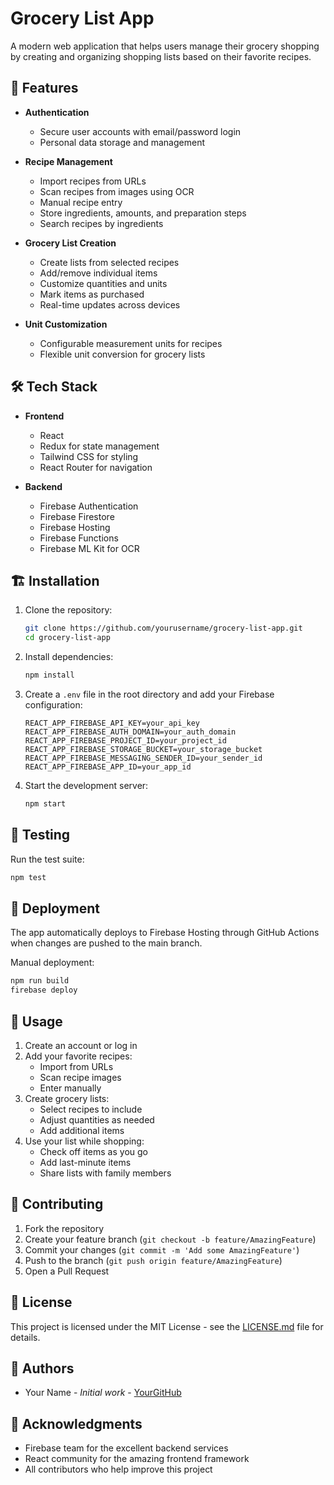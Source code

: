 # Grocery List App

A modern web application that helps users manage their grocery shopping by creating and organizing shopping lists based on their favorite recipes.

## 🚀 Features

- **Authentication**
  - Secure user accounts with email/password login
  - Personal data storage and management

- **Recipe Management**
  - Import recipes from URLs
  - Scan recipes from images using OCR
  - Manual recipe entry
  - Store ingredients, amounts, and preparation steps
  - Search recipes by ingredients

- **Grocery List Creation**
  - Create lists from selected recipes
  - Add/remove individual items
  - Customize quantities and units
  - Mark items as purchased
  - Real-time updates across devices

- **Unit Customization**
  - Configurable measurement units for recipes
  - Flexible unit conversion for grocery lists

## 🛠️ Tech Stack

- **Frontend**
  - React
  - Redux for state management
  - Tailwind CSS for styling
  - React Router for navigation

- **Backend**
  - Firebase Authentication
  - Firebase Firestore
  - Firebase Hosting
  - Firebase Functions
  - Firebase ML Kit for OCR

## 🏗️ Installation

1. Clone the repository:
   ```bash
   git clone https://github.com/yourusername/grocery-list-app.git
   cd grocery-list-app
   ```

2. Install dependencies:
   ```bash
   npm install
   ```

3. Create a `.env` file in the root directory and add your Firebase configuration:
   ```
   REACT_APP_FIREBASE_API_KEY=your_api_key
   REACT_APP_FIREBASE_AUTH_DOMAIN=your_auth_domain
   REACT_APP_FIREBASE_PROJECT_ID=your_project_id
   REACT_APP_FIREBASE_STORAGE_BUCKET=your_storage_bucket
   REACT_APP_FIREBASE_MESSAGING_SENDER_ID=your_sender_id
   REACT_APP_FIREBASE_APP_ID=your_app_id
   ```

4. Start the development server:
   ```bash
   npm start
   ```

## 🧪 Testing

Run the test suite:
```bash
npm test
```

## 🚀 Deployment

The app automatically deploys to Firebase Hosting through GitHub Actions when changes are pushed to the main branch.

Manual deployment:
```bash
npm run build
firebase deploy
```


## 📱 Usage

1. Create an account or log in
2. Add your favorite recipes:
   - Import from URLs
   - Scan recipe images
   - Enter manually
3. Create grocery lists:
   - Select recipes to include
   - Adjust quantities as needed
   - Add additional items
4. Use your list while shopping:
   - Check off items as you go
   - Add last-minute items
   - Share lists with family members

## 🤝 Contributing

1. Fork the repository
2. Create your feature branch (`git checkout -b feature/AmazingFeature`)
3. Commit your changes (`git commit -m 'Add some AmazingFeature'`)
4. Push to the branch (`git push origin feature/AmazingFeature`)
5. Open a Pull Request

## 📄 License

This project is licensed under the MIT License - see the [LICENSE.md](LICENSE.md) file for details.

## 👥 Authors

- Your Name - *Initial work* - [YourGitHub](https://github.com/yourusername)

## 🙏 Acknowledgments

- Firebase team for the excellent backend services
- React community for the amazing frontend framework
- All contributors who help improve this project